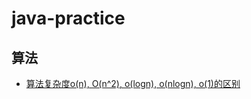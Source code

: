# java-practice
## 算法
* [算法复杂度o(n), O(n^2), o(logn), o(nlogn), o(1)的区别](算法复杂度o(n),O(n^2),o(logn),o(nlogn),o(1)的区别.md)
